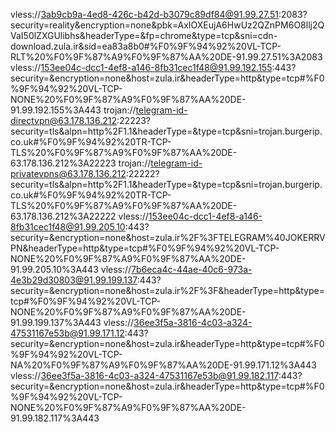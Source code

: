 vless://3ab9cb9a-4ed8-426c-b42d-b3079c89df84@91.99.27.51:2083?security=reality&encryption=none&pbk=AxIOXEujA6HwUz2QZnPM6O8llj2QVaI50lZXGUlibhs&headerType=&fp=chrome&type=tcp&sni=cdn-download.zula.ir&sid=ea83a8b0#%F0%9F%94%92%20VL-TCP-RLT%20%F0%9F%87%A9%F0%9F%87%AA%20DE-91.99.27.51%3A2083
vless://153ee04c-dcc1-4ef8-a146-8fb31cec1f48@91.99.192.155:443?security=&encryption=none&host=zula.ir&headerType=http&type=tcp#%F0%9F%94%92%20VL-TCP-NONE%20%F0%9F%87%A9%F0%9F%87%AA%20DE-91.99.192.155%3A443
trojan://telegram-id-directvpn@63.178.136.212:22223?security=tls&alpn=http%2F1.1&headerType=&type=tcp&sni=trojan.burgerip.co.uk#%F0%9F%94%92%20TR-TCP-TLS%20%F0%9F%87%A9%F0%9F%87%AA%20DE-63.178.136.212%3A22223
trojan://telegram-id-privatevpns@63.178.136.212:22222?security=tls&alpn=http%2F1.1&headerType=&type=tcp&sni=trojan.burgerip.co.uk#%F0%9F%94%92%20TR-TCP-TLS%20%F0%9F%87%A9%F0%9F%87%AA%20DE-63.178.136.212%3A22222
vless://153ee04c-dcc1-4ef8-a146-8fb31cec1f48@91.99.205.10:443?security=&encryption=none&host=zula.ir%2F%3FTELEGRAM%40JOKERRVPN&headerType=http&type=tcp#%F0%9F%94%92%20VL-TCP-NONE%20%F0%9F%87%A9%F0%9F%87%AA%20DE-91.99.205.10%3A443
vless://7b6eca4c-44ae-40c6-973a-4e3b29d30803@91.99.199.137:443?security=&encryption=none&host=zula.ir%2F%3F&headerType=http&type=tcp#%F0%9F%94%92%20VL-TCP-NONE%20%F0%9F%87%A9%F0%9F%87%AA%20DE-91.99.199.137%3A443
vless://36ee3f5a-3816-4c03-a324-47531167e53b@91.99.171.12:443?security=&encryption=none&host=zula.ir&headerType=http&type=tcp#%F0%9F%94%92%20VL-TCP-NA%20%F0%9F%87%A9%F0%9F%87%AA%20DE-91.99.171.12%3A443
vless://36ee3f5a-3816-4c03-a324-47531167e53b@91.99.182.117:443?security=&encryption=none&host=zula.ir&headerType=http&type=tcp#%F0%9F%94%92%20VL-TCP-NONE%20%F0%9F%87%A9%F0%9F%87%AA%20DE-91.99.182.117%3A443
